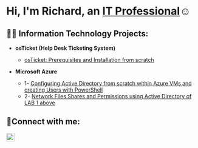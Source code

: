 <h1>Hi, I'm Richard, an <a href="https://linkedin.com/in/Richard">IT Professional</a>☺</h1>

<h2>👨‍💻 Information Technology Projects:</h2>

- <b>osTicket (Help Desk Ticketing System)</b>
  - [osTicket: Prerequisites and Installation from scratch](https://github.com/RichardKoum/osticket-prereqs)
    
    
- <b>Microsoft Azure</b>
  - 1- [Configuring Active Directory from scratch within Azure VMs and creating Users with PowerShell](https://github.com/RichardKoum/configure-ad)
  - 2- [Network Files Shares and Permissions using Active Directory of LAB 1 above](https://github.com/RichardKoum/azure-network-protocols)

<h2>🤳Connect with me:</h2>


[<img align="left" alt="Richard | LinkedIn" width="22px" src="https://cdn.jsdelivr.net/npm/simple-icons@v3/icons/linkedin.svg" />][linkedin]




[linkedin]: https://www.linkedin.com/in/richard-koum-670ba7379/
